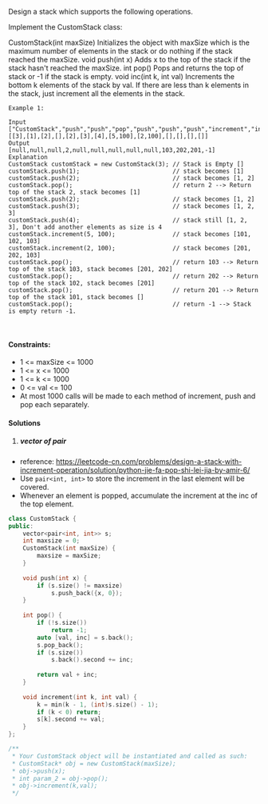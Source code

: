 Design a stack which supports the following operations.

Implement the CustomStack class:

CustomStack(int maxSize) Initializes the object with maxSize which is the maximum number of elements in the stack or do nothing if the stack reached the maxSize.
void push(int x) Adds x to the top of the stack if the stack hasn't reached the maxSize.
int pop() Pops and returns the top of stack or -1 if the stack is empty.
void inc(int k, int val) Increments the bottom k elements of the stack by val. If there are less than k elements in the stack, just increment all the elements in the stack.
 

```
Example 1:

Input
["CustomStack","push","push","pop","push","push","push","increment","increment","pop","pop","pop","pop"]
[[3],[1],[2],[],[2],[3],[4],[5,100],[2,100],[],[],[],[]]
Output
[null,null,null,2,null,null,null,null,null,103,202,201,-1]
Explanation
CustomStack customStack = new CustomStack(3); // Stack is Empty []
customStack.push(1);                          // stack becomes [1]
customStack.push(2);                          // stack becomes [1, 2]
customStack.pop();                            // return 2 --> Return top of the stack 2, stack becomes [1]
customStack.push(2);                          // stack becomes [1, 2]
customStack.push(3);                          // stack becomes [1, 2, 3]
customStack.push(4);                          // stack still [1, 2, 3], Don't add another elements as size is 4
customStack.increment(5, 100);                // stack becomes [101, 102, 103]
customStack.increment(2, 100);                // stack becomes [201, 202, 103]
customStack.pop();                            // return 103 --> Return top of the stack 103, stack becomes [201, 202]
customStack.pop();                            // return 202 --> Return top of the stack 102, stack becomes [201]
customStack.pop();                            // return 201 --> Return top of the stack 101, stack becomes []
customStack.pop();                            // return -1 --> Stack is empty return -1.
```
 

#### Constraints:

- 1 <= maxSize <= 1000
- 1 <= x <= 1000
- 1 <= k <= 1000
- 0 <= val <= 100
- At most 1000 calls will be made to each method of increment, push and pop each separately.


#### Solutions

1. ##### vector of pair

- reference: https://leetcode-cn.com/problems/design-a-stack-with-increment-operation/solution/python-jie-fa-pop-shi-lei-jia-by-amir-6/
- Use `pair<int, int>` to store the increment in the last element will be covered.
- Whenever an element is popped, accumulate the increment at the inc of the top element.

```c++
class CustomStack {
public:
    vector<pair<int, int>> s;
    int maxsize = 0;
    CustomStack(int maxSize) {
        maxsize = maxSize;
    }
    
    void push(int x) {
        if (s.size() != maxsize)
            s.push_back({x, 0});
    }
    
    int pop() {
        if (!s.size())
            return -1;
        auto [val, inc] = s.back();
        s.pop_back();
        if (s.size())
            s.back().second += inc;
        
        return val + inc;
    }
    
    void increment(int k, int val) {
        k = min(k - 1, (int)s.size() - 1);
        if (k < 0) return;
        s[k].second += val;
    }
};

/**
 * Your CustomStack object will be instantiated and called as such:
 * CustomStack* obj = new CustomStack(maxSize);
 * obj->push(x);
 * int param_2 = obj->pop();
 * obj->increment(k,val);
 */
```

